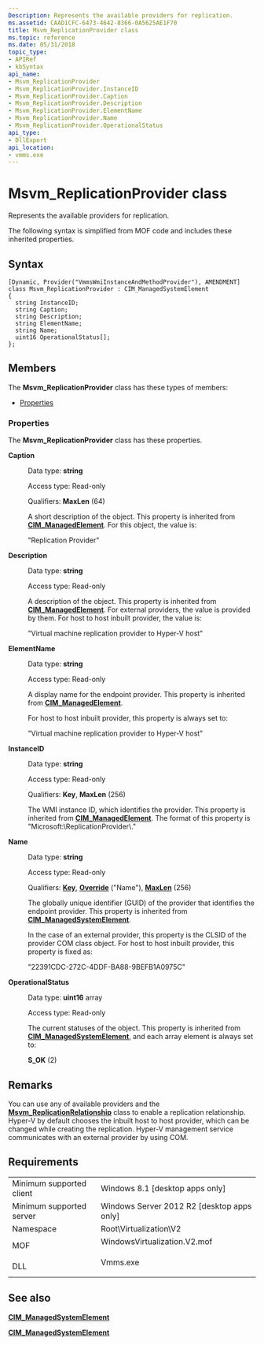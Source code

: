 ```yaml
---
Description: Represents the available providers for replication.
ms.assetid: CAAD1CFC-6473-4642-8366-0A5625AE1F70
title: Msvm_ReplicationProvider class
ms.topic: reference
ms.date: 05/31/2018
topic_type: 
- APIRef
- kbSyntax
api_name: 
- Msvm_ReplicationProvider
- Msvm_ReplicationProvider.InstanceID
- Msvm_ReplicationProvider.Caption
- Msvm_ReplicationProvider.Description
- Msvm_ReplicationProvider.ElementName
- Msvm_ReplicationProvider.Name
- Msvm_ReplicationProvider.OperationalStatus
api_type: 
- DllExport
api_location: 
- vmms.exe
---
```


# Msvm\_ReplicationProvider class

Represents the available providers for replication.

The following syntax is simplified from MOF code and includes these inherited properties.

## Syntax

``` syntax
[Dynamic, Provider("VmmsWmiInstanceAndMethodProvider"), AMENDMENT]
class Msvm_ReplicationProvider : CIM_ManagedSystemElement
{
  string InstanceID;
  string Caption;
  string Description;
  string ElementName;
  string Name;
  uint16 OperationalStatus[];
};
```

## Members

The **Msvm\_ReplicationProvider** class has these types of members:

-   [Properties](#properties)

### Properties

The **Msvm\_ReplicationProvider** class has these properties.

<dl> <dt>

**Caption**
</dt> <dd> <dl> <dt>

Data type: **string**
</dt> <dt>

Access type: Read-only
</dt> <dt>

Qualifiers: **MaxLen** (64)
</dt> </dl>

A short description of the object. This property is inherited from [**CIM\_ManagedElement**](/previous-versions/windows/desktop/iscsitarg/cim-managedelement). For this object, the value is:

"Replication Provider"

</dd> <dt>

**Description**
</dt> <dd> <dl> <dt>

Data type: **string**
</dt> <dt>

Access type: Read-only
</dt> </dl>

A description of the object. This property is inherited from [**CIM\_ManagedElement**](/previous-versions/windows/desktop/iscsitarg/cim-managedelement). For external providers, the value is provided by them. For host to host inbuilt provider, the value is:

"Virtual machine replication provider to Hyper-V host"

</dd> <dt>

**ElementName**
</dt> <dd> <dl> <dt>

Data type: **string**
</dt> <dt>

Access type: Read-only
</dt> </dl>

A display name for the endpoint provider. This property is inherited from [**CIM\_ManagedElement**](/previous-versions/windows/desktop/iscsitarg/cim-managedelement).

For host to host inbuilt provider, this property is always set to:

"Virtual machine replication provider to Hyper-V host"

</dd> <dt>

**InstanceID**
</dt> <dd> <dl> <dt>

Data type: **string**
</dt> <dt>

Access type: Read-only
</dt> <dt>

Qualifiers: **Key**, **MaxLen** (256)
</dt> </dl>

The WMI instance ID, which identifies the provider. This property is inherited from [**CIM\_ManagedElement**](/previous-versions/windows/desktop/iscsitarg/cim-managedelement). The format of this property is "Microsoft:<host-machine-name>\\ReplicationProvider\\<provider-Name>."

</dd> <dt>

**Name**
</dt> <dd> <dl> <dt>

Data type: **string**
</dt> <dt>

Access type: Read-only
</dt> <dt>

Qualifiers: [**Key**](/windows/desktop/WmiSdk/key-qualifier), [**Override**](/windows/desktop/WmiSdk/standard-qualifiers) ("Name"), [**MaxLen**](/windows/desktop/WmiSdk/standard-qualifiers) (256)
</dt> </dl>

The globally unique identifier (GUID) of the provider that identifies the endpoint provider. This property is inherited from [**CIM\_ManagedSystemElement**](/windows/desktop/CIMWin32Prov/cim-managedsystemelement).

In the case of an external provider, this property is the CLSID of the provider COM class object. For host to host inbuilt provider, this property is fixed as:

"22391CDC-272C-4DDF-BA88-9BEFB1A0975C"

</dd> <dt>

**OperationalStatus**
</dt> <dd> <dl> <dt>

Data type: **uint16** array
</dt> <dt>

Access type: Read-only
</dt> </dl>

The current statuses of the object. This property is inherited from [**CIM\_ManagedSystemElement**](/windows/desktop/CIMWin32Prov/cim-managedsystemelement), and each array element is always set to:

<dl> <dt>

<span id="S_OK"></span><span id="s_ok"></span>**S\_OK** (2)
</dt> </dl>

</dd> </dl>

## Remarks

You can use any of available providers and the [**Msvm\_ReplicationRelationship**](msvm-replicationrelationship.md) class to enable a replication relationship. Hyper-V by default chooses the inbuilt host to host provider, which can be changed while creating the replication. Hyper-V management service communicates with an external provider by using COM.

## Requirements



|                                     |                                                                                                         |
|-------------------------------------|---------------------------------------------------------------------------------------------------------|
| Minimum supported client<br/> | Windows 8.1 \[desktop apps only\]<br/>                                                            |
| Minimum supported server<br/> | Windows Server 2012 R2 \[desktop apps only\]<br/>                                                 |
| Namespace<br/>                | Root\\Virtualization\\V2<br/>                                                                     |
| MOF<br/>                      | <dl> <dt>WindowsVirtualization.V2.mof</dt> </dl> |
| DLL<br/>                      | <dl> <dt>Vmms.exe</dt> </dl>                     |



## See also

<dl> <dt>

[**CIM\_ManagedSystemElement**](cim-managedsystemelement.md)
</dt> <dt>

[**CIM\_ManagedSystemElement**](/windows/desktop/CIMWin32Prov/cim-managedsystemelement)
</dt> </dl>

 

